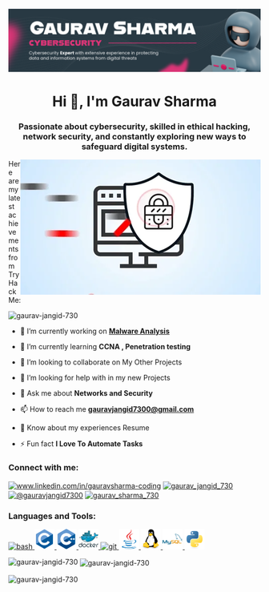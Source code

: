 ![logo](Banner.png)
<h1 align="center">Hi 👋, I'm Gaurav Sharma</h1>
<h3 align="center">Passionate about cybersecurity, skilled in ethical hacking, network security, and constantly exploring new ways to safeguard digital systems.</h3>
<img align="right" src="giphy.webp">
Here are my latest achievements from TryHackMe:

<!-- TRYHACKME-STATS -->

<!-- TRYHACKME-STATS-END -->

<p align="left"> <img src="https://komarev.com/ghpvc/?username=gaurav-jangid-730&label=Profile%20views&color=0e75b6&style=flat" alt="gaurav-jangid-730" /> </p>

- 🔭 I’m currently working on [**Malware Analysis**](https://github.com/Gaurav-Jangid-730/Malware_Analysis_Lab.git)

- 🌱 I’m currently learning **CCNA , Penetration testing**

- 👯 I’m looking to collaborate on My Other Projects

- 🤝 I’m looking for help with in my new Projects

- 💬 Ask me about **Networks and Security**

- 📫 How to reach me **gauravjangid7300@gmail.com**

- 📄 Know about my experiences Resume

- ⚡ Fun fact **I Love To Automate Tasks**

<h3 align="left">Connect with me:</h3>
<p align="left">
<a href="https://linkedin.com/in/www.linkedin.com/in/gauravsharma-coding" target="blank"><img align="center" src="https://raw.githubusercontent.com/rahuldkjain/github-profile-readme-generator/master/src/images/icons/Social/linked-in-alt.svg" alt="www.linkedin.com/in/gauravsharma-coding" height="30" width="40" /></a>
<a href="https://instagram.com/gaurav_jangid_730" target="blank"><img align="center" src="https://raw.githubusercontent.com/rahuldkjain/github-profile-readme-generator/master/src/images/icons/Social/instagram.svg" alt="gaurav_jangid_730" height="30" width="40" /></a>
<a href="https://www.hackerrank.com/@gauravjangid7300" target="blank"><img align="center" src="https://raw.githubusercontent.com/rahuldkjain/github-profile-readme-generator/master/src/images/icons/Social/hackerrank.svg" alt="@gauravjangid7300" height="30" width="40" /></a>
<a href="https://www.leetcode.com/gaurav_sharma_730" target="blank"><img align="center" src="https://raw.githubusercontent.com/rahuldkjain/github-profile-readme-generator/master/src/images/icons/Social/leet-code.svg" alt="gaurav_sharma_730" height="30" width="40" /></a>
</p>

<h3 align="left">Languages and Tools:</h3>
<p align="left"> <a href="https://www.gnu.org/software/bash/" target="_blank" rel="noreferrer"> <img src="https://www.vectorlogo.zone/logos/gnu_bash/gnu_bash-icon.svg" alt="bash" width="40" height="40"/> </a> <a href="https://www.cprogramming.com/" target="_blank" rel="noreferrer"> <img src="https://raw.githubusercontent.com/devicons/devicon/master/icons/c/c-original.svg" alt="c" width="40" height="40"/> </a> <a href="https://www.w3schools.com/cpp/" target="_blank" rel="noreferrer"> <img src="https://raw.githubusercontent.com/devicons/devicon/master/icons/cplusplus/cplusplus-original.svg" alt="cplusplus" width="40" height="40"/> </a> <a href="https://www.docker.com/" target="_blank" rel="noreferrer"> <img src="https://raw.githubusercontent.com/devicons/devicon/master/icons/docker/docker-original-wordmark.svg" alt="docker" width="40" height="40"/> </a> <a href="https://git-scm.com/" target="_blank" rel="noreferrer"> <img src="https://www.vectorlogo.zone/logos/git-scm/git-scm-icon.svg" alt="git" width="40" height="40"/> </a> <a href="https://www.java.com" target="_blank" rel="noreferrer"> <img src="https://raw.githubusercontent.com/devicons/devicon/master/icons/java/java-original.svg" alt="java" width="40" height="40"/> </a> <a href="https://www.linux.org/" target="_blank" rel="noreferrer"> <img src="https://raw.githubusercontent.com/devicons/devicon/master/icons/linux/linux-original.svg" alt="linux" width="40" height="40"/> </a> <a href="https://www.mysql.com/" target="_blank" rel="noreferrer"> <img src="https://raw.githubusercontent.com/devicons/devicon/master/icons/mysql/mysql-original-wordmark.svg" alt="mysql" width="40" height="40"/> </a> <a href="https://www.python.org" target="_blank" rel="noreferrer"> <img src="https://raw.githubusercontent.com/devicons/devicon/master/icons/python/python-original.svg" alt="python" width="40" height="40"/> </a> </p>

<p><img align="left" src="https://github-readme-stats.vercel.app/api/top-langs?username=gaurav-jangid-730&show_icons=true&locale=en&layout=compact" alt="gaurav-jangid-730" /></p>

<p>&nbsp;<img align="center" src="https://github-readme-stats.vercel.app/api?username=gaurav-jangid-730&show_icons=true&locale=en" alt="gaurav-jangid-730" /></p>

<p><img align="center" src="https://github-readme-streak-stats.herokuapp.com/?user=gaurav-jangid-730&" alt="gaurav-jangid-730" /></p>
